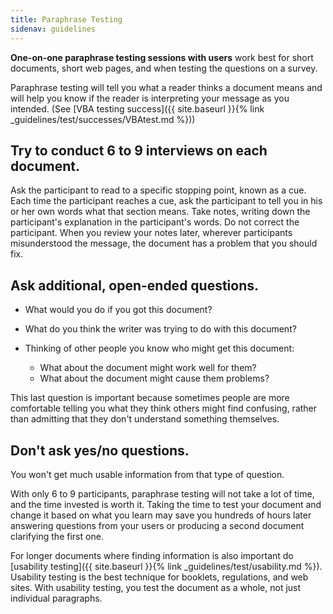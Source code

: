 ```yaml
---
title: Paraphrase Testing
sidenav: guidelines
---
```


**One-on-one paraphrase testing sessions with users** work best for short documents, short web pages, and when testing the questions on a survey.

Paraphrase testing will tell you what a reader thinks a document means and will help you know if the reader is interpreting your message as you intended. (See [VBA testing success]({{ site.baseurl }}{% link _guidelines/test/successes/VBAtest.md %}))

## Try to conduct 6 to 9 interviews on each document.

Ask the participant to read to a specific stopping point, known as a cue. Each time the participant reaches a cue, ask the participant to tell you in his or her own words what that section means. Take notes, writing down the participant's explanation in the participant's words. Do not correct the participant. When you review your notes later, wherever participants misunderstood the message, the document has a problem that you should fix.

## Ask additional, open-ended questions.

- What would you do if you got this document?
- What do you think the writer was trying to do with this document?
- Thinking of other people you know who might get this document:

  - What about the document might work well for them?
  - What about the document might cause them problems?

This last question is important because sometimes people are more comfortable telling you what they think others might find confusing, rather than admitting that they don't understand something themselves.

## Don't ask yes/no questions.

You won't get much usable information from that type of question.

With only 6 to 9 participants, paraphrase testing will not take a lot of time, and the time invested is worth it. Taking the time to test your document and change it based on what you learn may save you hundreds of hours later answering questions from your users or producing a second document clarifying the first one.

For longer documents where finding information is also important do [usability testing]({{ site.baseurl }}{% link _guidelines/test/usability.md %}). Usability testing is the best technique for booklets, regulations, and web sites. With usability testing, you test the document as a whole, not just individual paragraphs.
